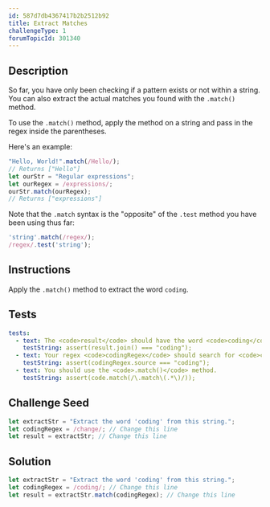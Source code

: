 ```yaml
---
id: 587d7db4367417b2b2512b92
title: Extract Matches
challengeType: 1
forumTopicId: 301340
---
```


## Description

<section id='description'>

So far, you have only been checking if a pattern exists or not within a string. You can also extract the actual matches you found with the `.match()` method.

To use the `.match()` method, apply the method on a string and pass in the regex inside the parentheses.

Here's an example:

```js
"Hello, World!".match(/Hello/);
// Returns ["Hello"]
let ourStr = "Regular expressions";
let ourRegex = /expressions/;
ourStr.match(ourRegex);
// Returns ["expressions"]
```

Note that the `.match` syntax is the "opposite" of the `.test` method you have been using thus far:

```js
'string'.match(/regex/);
/regex/.test('string');
```

</section>

## Instructions

<section id='instructions'>

Apply the `.match()` method to extract the word `coding`.

</section>

## Tests

<section id='tests'>

```yml
tests:
  - text: The <code>result</code> should have the word <code>coding</code>
    testString: assert(result.join() === "coding");
  - text: Your regex <code>codingRegex</code> should search for <code>coding</code>
    testString: assert(codingRegex.source === "coding");
  - text: You should use the <code>.match()</code> method.
    testString: assert(code.match(/\.match\(.*\)/));

```

</section>

## Challenge Seed

<section id='challengeSeed'>

<div id='js-seed'>

```js
let extractStr = "Extract the word 'coding' from this string.";
let codingRegex = /change/; // Change this line
let result = extractStr; // Change this line
```

</div>

</section>

## Solution

<section id='solution'>

```js
let extractStr = "Extract the word 'coding' from this string.";
let codingRegex = /coding/; // Change this line
let result = extractStr.match(codingRegex); // Change this line
```

</section>

